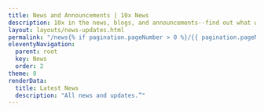 ```yaml
---
title: News and Announcements | 10x News
description: 10x in the news, blogs, and announcements--find out what we're working on.
layout: layouts/news-updates.html
permalink: "/news{% if pagination.pageNumber > 0 %}/{{ pagination.pageNumber }}{% endif %}/index.html"
eleventyNavigation:
  parent: root
  key: News
  order: 2
theme: 8
renderData:
  title: Latest News
  description: "All news and updates.”"
---
```


